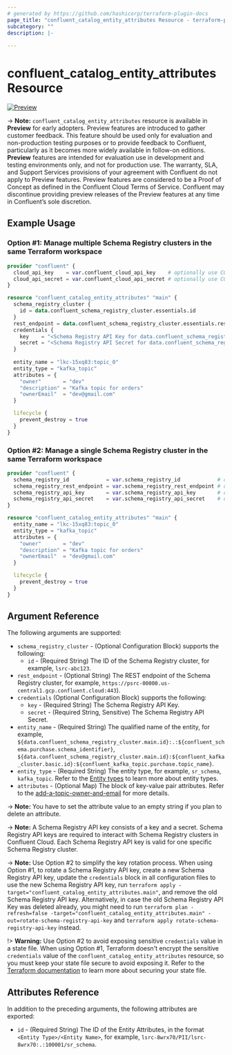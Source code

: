 ```yaml
---
# generated by https://github.com/hashicorp/terraform-plugin-docs
page_title: "confluent_catalog_entity_attributes Resource - terraform-provider-confluent"
subcategory: ""
description: |-
  
---
```


# confluent_catalog_entity_attributes Resource

[![Preview](https://img.shields.io/badge/Lifecycle%20Stage-Preview-%2300afba)](https://docs.confluent.io/cloud/current/api.html#section/Versioning/API-Lifecycle-Policy)

-> **Note:** `confluent_catalog_entity_attributes` resource is available in **Preview** for early adopters. Preview features are introduced to gather customer feedback. This feature should be used only for evaluation and non-production testing purposes or to provide feedback to Confluent, particularly as it becomes more widely available in follow-on editions.  
**Preview** features are intended for evaluation use in development and testing environments only, and not for production use. The warranty, SLA, and Support Services provisions of your agreement with Confluent do not apply to Preview features. Preview features are considered to be a Proof of Concept as defined in the Confluent Cloud Terms of Service. Confluent may discontinue providing preview releases of the Preview features at any time in Confluent’s sole discretion.

## Example Usage

### Option #1: Manage multiple Schema Registry clusters in the same Terraform workspace

```terraform
provider "confluent" {
  cloud_api_key    = var.confluent_cloud_api_key    # optionally use CONFLUENT_CLOUD_API_KEY env var
  cloud_api_secret = var.confluent_cloud_api_secret # optionally use CONFLUENT_CLOUD_API_SECRET env var
}

resource "confluent_catalog_entity_attributes" "main" {
  schema_registry_cluster {
    id = data.confluent_schema_registry_cluster.essentials.id
  }
  rest_endpoint = data.confluent_schema_registry_cluster.essentials.rest_endpoint
  credentials {
    key    = "<Schema Registry API Key for data.confluent_schema_registry_cluster.essentials>"
    secret = "<Schema Registry API Secret for data.confluent_schema_registry_cluster.essentials>"
  }
  
  entity_name = "lkc-15xq83:topic_0"
  entity_type = "kafka_topic"
  attributes = {
    "owner"       = "dev"
    "description" = "Kafka topic for orders"
    "ownerEmail"  = "dev@gmail.com"
  }

  lifecycle {
    prevent_destroy = true
  }
}
```

### Option #2: Manage a single Schema Registry cluster in the same Terraform workspace

```terraform
provider "confluent" {
  schema_registry_id            = var.schema_registry_id            # optionally use SCHEMA_REGISTRY_ID env var
  schema_registry_rest_endpoint = var.schema_registry_rest_endpoint # optionally use SCHEMA_REGISTRY_REST_ENDPOINT env var
  schema_registry_api_key       = var.schema_registry_api_key       # optionally use SCHEMA_REGISTRY_API_KEY env var
  schema_registry_api_secret    = var.schema_registry_api_secret    # optionally use SCHEMA_REGISTRY_API_SECRET env var
}

resource "confluent_catalog_entity_attributes" "main" {
  entity_name = "lkc-15xq83:topic_0"
  entity_type = "kafka_topic"
  attributes = {
    "owner"       = "dev"
    "description" = "Kafka topic for orders"
    "ownerEmail"  = "dev@gmail.com"
  }

  lifecycle {
    prevent_destroy = true
  }
}
```

<!-- schema generated by tfplugindocs -->
## Argument Reference

The following arguments are supported:

- `schema_registry_cluster` - (Optional Configuration Block) supports the following:
    - `id` - (Required String) The ID of the Schema Registry cluster, for example, `lsrc-abc123`.
- `rest_endpoint` - (Optional String) The REST endpoint of the Schema Registry cluster, for example, `https://psrc-00000.us-central1.gcp.confluent.cloud:443`).
- `credentials` (Optional Configuration Block) supports the following:
    - `key` - (Required String) The Schema Registry API Key.
    - `secret` - (Required String, Sensitive) The Schema Registry API Secret.
- `entity_name` - (Required String) The qualified name of the entity, for example, `${data.confluent_schema_registry_cluster.main.id}:.:${confluent_schema.purchase.schema_identifier}`, `${data.confluent_schema_registry_cluster.main.id}:${confluent_kafka_cluster.basic.id}:${confluent_kafka_topic.purchase.topic_name}`.
- `entity_type` - (Required String) The entity type, for example, `sr_schema`, `kafka_topic`. Refer to the [Entity types](https://docs.confluent.io/cloud/current/stream-governance/stream-catalog-rest-apis.html#entity-types) to learn more about entity types.
- `attributes` - (Optional Map) The block of key-value pair attributes. Refer to the [add-a-topic-owner-and-email](https://docs.confluent.io/cloud/current/stream-governance/stream-catalog-rest-apis.html#add-a-topic-owner-and-email) for more details.

-> **Note:** You have to set the attribute value to an empty string if you plan to delete an attribute.

-> **Note:** A Schema Registry API key consists of a key and a secret. Schema Registry API keys are required to interact with Schema Registry clusters in Confluent Cloud. Each Schema Registry API key is valid for one specific Schema Registry cluster.

-> **Note:** Use Option #2 to simplify the key rotation process. When using Option #1, to rotate a Schema Registry API key, create a new Schema Registry API key, update the `credentials` block in all configuration files to use the new Schema Registry API key, run `terraform apply -target="confluent_catalog_entity_attributes.main"`, and remove the old Schema Registry API key. Alternatively, in case the old Schema Registry API Key was deleted already, you might need to run `terraform plan -refresh=false -target="confluent_catalog_entity_attributes.main" -out=rotate-schema-registry-api-key` and `terraform apply rotate-schema-registry-api-key` instead.

!> **Warning:** Use Option #2 to avoid exposing sensitive `credentials` value in a state file. When using Option #1, Terraform doesn't encrypt the sensitive `credentials` value of the `confluent_catalog_entity_attributes` resource, so you must keep your state file secure to avoid exposing it. Refer to the [Terraform documentation](https://www.terraform.io/docs/language/state/sensitive-data.html) to learn more about securing your state file.

## Attributes Reference

In addition to the preceding arguments, the following attributes are exported:

- `id` - (Required String) The ID of the Entity Attributes, in the format `<Entity Type>/<Entity Name>`, for example, `lsrc-8wrx70/PII/lsrc-8wrx70:.:100001/sr_schema`.
